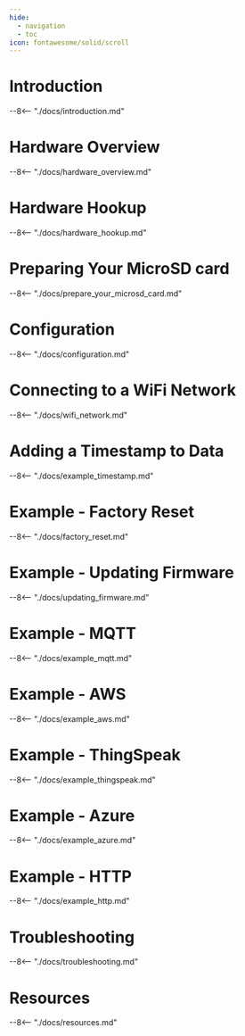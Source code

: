 ```yaml
---
hide:
  - navigation
  - toc
icon: fontawesome/solid/scroll
---
```


# Introduction
--8<-- "./docs/introduction.md"

# Hardware Overview
--8<-- "./docs/hardware_overview.md"

# Hardware Hookup
--8<-- "./docs/hardware_hookup.md"

# Preparing Your MicroSD card
--8<-- "./docs/prepare_your_microsd_card.md"

# Configuration
--8<-- "./docs/configuration.md"

# Connecting to a WiFi Network
--8<-- "./docs/wifi_network.md"

# Adding a Timestamp to Data
--8<-- "./docs/example_timestamp.md"

# Example - Factory Reset
--8<-- "./docs/factory_reset.md"

# Example - Updating Firmware
--8<-- "./docs/updating_firmware.md"

# Example - MQTT
--8<-- "./docs/example_mqtt.md"

# Example - AWS
--8<-- "./docs/example_aws.md"

# Example - ThingSpeak
--8<-- "./docs/example_thingspeak.md"

# Example - Azure
--8<-- "./docs/example_azure.md"

# Example - HTTP
--8<-- "./docs/example_http.md"

# Troubleshooting
--8<-- "./docs/troubleshooting.md"

# Resources
--8<-- "./docs/resources.md"
